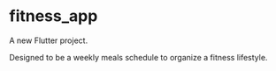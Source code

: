 # fitness_app

A new Flutter project.

Designed to be a weekly meals schedule to organize a fitness lifestyle.
